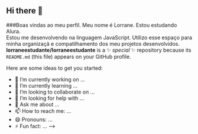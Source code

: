 ## Hi there 👋
###Boas vindas ao meu perfil.
Meu nome é Lorrane.                                                                                                                          Estou estudando Alura.                                                                                                                      
Estou me desenvolvendo na linguagem JavaScript.                                                                                              Utilizo esse espaço para minha organizaçã e compatilhamento dos meu projetos desenvolvidos.                                              
                                                                                                                        **lorraneestudante/lorraneestudante** is a ✨ _special_ ✨ repository because its `README.md` (this file) appears on your GitHub profile.

Here are some ideas to get you started:

- 🔭 I’m currently working on ...
- 🌱 I’m currently learning ...
- 👯 I’m looking to collaborate on ...
- 🤔 I’m looking for help with ...
- 💬 Ask me about ...
- 📫 How to reach me: ...
- 😄 Pronouns: ...
- ⚡ Fun fact: ...
-->
              

